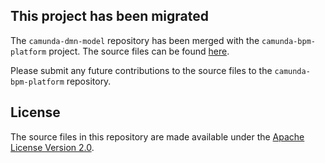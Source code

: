 ## This project has been migrated

The `camunda-dmn-model` repository has been merged with the `camunda-bpm-platform` project. The
source files can be found [here](https://github.com/camunda/camunda-bpm-platform/tree/master/model-api/dmn-model).

Please submit any future contributions to the source files to the `camunda-bpm-platform` repository.

## License
The source files in this repository are made available under the [Apache License Version 2.0](./LICENSE).